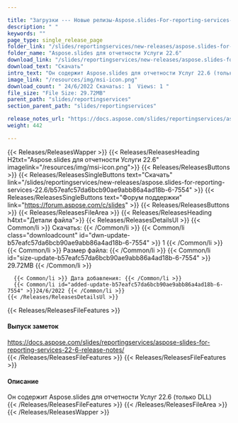 ```yaml
---

title: "Загрузки --- Новые релизы-Aspose.slides-For-reporting-services-22.6"
description: " "
keywords: ""
page_type: single_release_page
folder_link: "/slides/reportingservices/new-releases/aspose.slides-for-reporting-services-22.6/"
folder_name: "Aspose.slides для отчетности Услуги 22.6"
download_link: "/slides/reportingservices/new-releases/aspose.slides-for-reporting-services-22.6/b57eafc57da6bcb90ae9abb86a4ad18b-6-7554"
download_text: "Скачать"
intro_text: "Он содержит Aspose.slides для отчетности Услуг 22.6 (только DLL)"
image_link: "/resources/img/msi-icon.png"
download_count: " 24/6/2022 Скачатьs: 1  Views: 1 "
file_size: "File Size: 29.72MB"
parent_path: "slides/reportingservices"
section_parent_path: "slides/reportingservices"

release_notes_url: "https://docs.aspose.com/slides/reportingservices/aspose-slides-for-reporting-services-22-6-release-notes/"
weight: 442

---
```


{{< Releases/ReleasesWapper >}}
  {{< Releases/ReleasesHeading H2txt="Aspose.slides для отчетности Услуги 22.6" imagelink="/resources/img/msi-icon.png">}}
  {{< Releases/ReleasesButtons >}}
    {{< Releases/ReleasesSingleButtons text="Скачать" link="/slides/reportingservices/new-releases/aspose.slides-for-reporting-services-22.6/b57eafc57da6bcb90ae9abb86a4ad18b-6-7554" >}}
    {{< Releases/ReleasesSingleButtons text="Форум поддержки" link="https://forum.aspose.com/c/slides" >}}
  {{< Releases/ReleasesButtons >}}
  {{< Releases/ReleasesFileArea >}}
    {{< Releases/ReleasesHeading h4txt="Детали файла">}}
    {{< Releases/ReleasesDetailsUl >}}
      {{< Common/li >}} Скачатьs: {{< /Common/li >}}
      {{< Common/li class="downloadcount" id="dwn-update-b57eafc57da6bcb90ae9abb86a4ad18b-6-7554" >}} 1 {{< /Common/li >}}
      {{< Common/li >}} Размер файла: {{< /Common/li >}}
      {{< Common/li id="size-update-b57eafc57da6bcb90ae9abb86a4ad18b-6-7554" >}} 29.72MB {{< /Common/li >}}

      {{< Common/li >}} Дата добавления: {{< /Common/li >}}
      {{< Common/li id="added-update-b57eafc57da6bcb90ae9abb86a4ad18b-6-7554" >}}24/6/2022 {{< /Common/li >}}
    {{< /Releases/ReleasesDetailsUl >}}

  {{< Releases/ReleasesFileFeatures >}}
      <h4>Выпуск заметок</h4><div><a href='https://docs.aspose.com/slides/reportingservices/aspose-slides-for-reporting-services-22-6-release-notes/'>https://docs.aspose.com/slides/reportingservices/aspose-slides-for-reporting-services-22-6-release-notes/</a></div>
  {{< /Releases/ReleasesFileFeatures >}}
  {{< Releases/ReleasesFileFeatures >}}
      <h4>Описание</h4><div class="HTMLDescription">Он содержит Aspose.slides для отчетности Услуг 22.6 (только DLL)</div>
  {{< /Releases/ReleasesFileFeatures >}}
 {{< /Releases/ReleasesFileArea >}}
{{< /Releases/ReleasesWapper >}}


